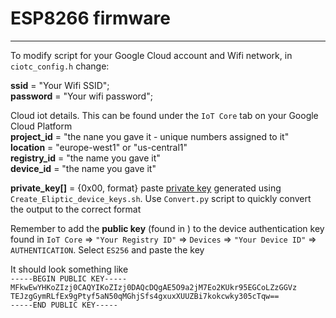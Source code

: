 # ESP8266 firmware

---


To modify script for your Google Cloud account and Wifi network, in
`ciotc_config.h` change: 

**ssid** = "Your Wifi SSID"; <br>
**password** = "Your wifi password";<br>

Cloud iot details. This can be found under the `IoT Core` tab on your Google Cloud Platform  <br>
**project_id** = "the nane you gave it - unique numbers assigned to it"     <br>
**location** = "europe-west1" or "us-central1"                              <br>
**registry_id** = "the name you gave it"                                    <br>
**device_id** = "the name you gave it"                                      <br>

**private_key[]** = {0x00, format} paste <ins>private key</ins> generated using `Create_Eliptic_device_keys.sh`. 
Use `Convert.py` script to quickly convert the output to the correct format <br>

Remember to add the **public key** (found in ) to the device authentication key found in `IoT Core` => `"Your Registry ID"` 
=> `Devices` => `"Your Device ID"` => `
AUTHENTICATION`. Select `ES256` and paste the key <br>

It should look something like <br>
`-----BEGIN PUBLIC KEY-----` <br>
`MFkwEwYHKoZIzj0CAQYIKoZIzj0DAQcDQgAE5O9a2jM7Eo2KUkr95EGCoLZzGGVz`<br>
`TEJzgGymRLfEx9gPtyf5aN50qMGhjSfs4gxuxXUUZBi7kokcwky305cTqw==`<br>
`-----END PUBLIC KEY-----` <br>

